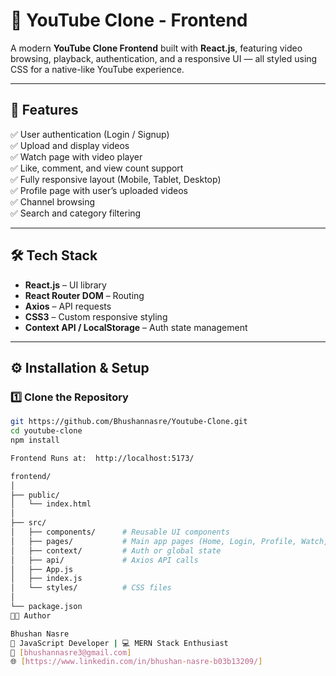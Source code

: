 # 🎥 YouTube Clone - Frontend

A modern **YouTube Clone Frontend** built with **React.js**, featuring video browsing, playback, authentication, and a responsive UI — all styled using CSS for a native-like YouTube experience.

---

## 🚀 Features

✅ User authentication (Login / Signup)  
✅ Upload and display videos  
✅ Watch page with video player  
✅ Like, comment, and view count support  
✅ Fully responsive layout (Mobile, Tablet, Desktop)  
✅ Profile page with user’s uploaded videos  
✅ Channel browsing  
✅ Search and category filtering  

---

## 🛠️ Tech Stack

- **React.js** – UI library  
- **React Router DOM** – Routing  
- **Axios** – API requests  
- **CSS3** – Custom responsive styling  
- **Context API / LocalStorage** – Auth state management  

---

## ⚙️ Installation & Setup

### 1️⃣ Clone the Repository

```bash
git https://github.com/Bhushannasre/Youtube-Clone.git
cd youtube-clone
npm install

Frontend Runs at:  http://localhost:5173/

frontend/
│
├── public/
│   └── index.html
│
├── src/
│   ├── components/      # Reusable UI components
│   ├── pages/           # Main app pages (Home, Login, Profile, Watch, etc.)
│   ├── context/         # Auth or global state
│   ├── api/             # Axios API calls
│   ├── App.js
│   ├── index.js
│   └── styles/          # CSS files
│
└── package.json
🧑‍💻 Author

Bhushan Nasre
💼 JavaScript Developer | 💻 MERN Stack Enthusiast
📧 [bhushannasre3@gmail.com]
🌐 [https://www.linkedin.com/in/bhushan-nasre-b03b13209/]